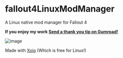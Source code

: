 # fallout4LinuxModManager
A Linux native mod manager for Fallout 4
<dl>
  <b>If you enjoy my work  <a class="gumroad-button" href="https://alwaysoffline.gumroad.com/l/Thanks" data-gumroad-overlay-checkout="true">Send a thank you tip on Gumroad!</a></b>
</dl>

![image](https://github.com/user-attachments/assets/3111d768-6b55-41c4-afc9-e286b3efdfd7)

Made with <a href="https://www.xojo.com">Xojo</a> (Which is free for Linux!)
